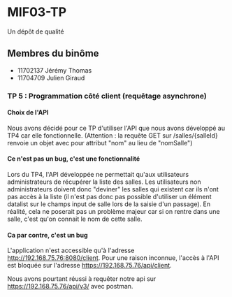 # MIF03-TP

Un dépôt de qualité

## Membres du binôme

- 11702137 Jérémy Thomas
- 11704709 Julien Giraud

### TP 5 : Programmation côté client (requêtage asynchrone)
#### Choix de l'API

Nous avons décidé pour ce TP d'utiliser l'API que nous avons développé au TP4 car elle fonctionnelle. (Attention : la requête GET sur /salles/{salleId} renvoie un objet avec pour attribut "nom" au lieu de "nomSalle")

#### Ce n'est pas un bug, c'est une fonctionnalité
Lors du TP4, l'API développée ne permettait qu'aux utilisateurs administrateurs de récupérer la liste des salles. Les utilisateurs non administrateurs doivent donc "deviner" les salles qui existent car ils n'ont pas accès à la liste (il n'est pas donc pas possible d'utiliser un élément datalist sur le champs input de salle lors de la saisie d'un passage). En réalité, cela ne poserait pas un problème majeur car si on rentre dans une salle, c'est qu'on connait le nom de cette salle.

#### Ca par contre, c'est un bug
L'application n'est accessible qu'à l'adresse http://192.168.75.76:8080/client. Pour une raison inconnue, l'accès à l'API est bloquée sur l'adresse  https://192.168.75.76/api/client.

Nous avons pourtant réussi à requêter notre api sur https://192.168.75.76/api/v3/ avec postman.